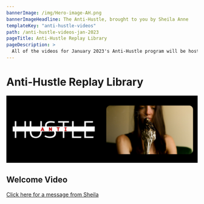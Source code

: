 ```yaml
---
bannerImage: /img/Hero-image-AH.png
bannerImageHeadline: The Anti-Hustle, brought to you by Sheila Anne
templateKey: "anti-hustle-videos"
path: /anti-hustle-videos-jan-2023
pageTitle: Anti-Hustle Replay Library
pageDescription: >
  All of the videos for January 2023's Anti-Hustle program will be hosted here.
---
```


# Anti-Hustle Replay Library

![Replay library](./static/img/Hero-image-AH.png)

## Welcome Video

[Click here for a message from Sheila](https://www.youtube.com/watch?v=Z0AWTD6Ebr8)

